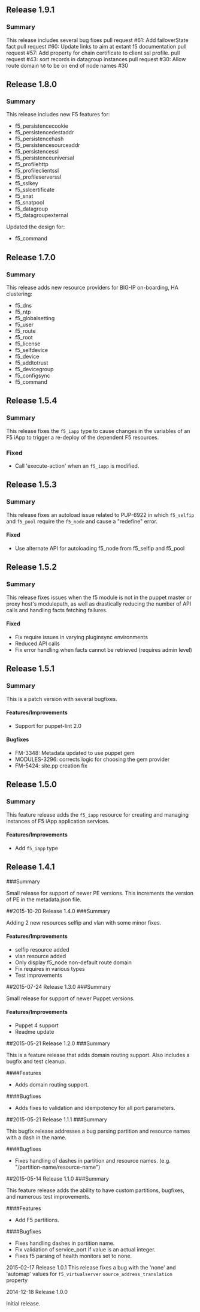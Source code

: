 ## Release 1.9.1
### Summary
This release includes several bug fixes
pull request #61: Add failoverState fact
pull request #60: Update links to aim at extant f5 documentation
pull request #57: Add property for chain certificate to client ssl profile.
pull request #43: sort records in datagroup instances
pull request #30: Allow route domain `%0` to be on end of node names #30

## Release 1.8.0
### Summary
This release includes new F5 features for:
- f5_persistencecookie
- f5_persistencedestaddr
- f5_persistencehash
- f5_persistencesourceaddr
- f5_persistencessl
- f5_persistenceuniversal
- f5_profilehttp
- f5_profileclientssl
- f5_profileserverssl
- f5_sslkey
- f5_sslcertificate
- f5_snat
- f5_snatpool
- f5_datagroup
- f5_datagroupexternal

Updated the design for:
- f5_command

## Release 1.7.0
### Summary
This release adds new resource providers for BIG-IP on-boarding, HA clustering:
- f5_dns
- f5_ntp
- f5_globalsetting
- f5_user
- f5_route
- f5_root
- f5_license
- f5_selfdevice
- f5_device
- f5_addtotrust
- f5_devicegroup
- f5_configsync
- f5_command

## Release 1.5.4
### Summary
This release fixes the `f5_iapp` type to cause changes in the variables of an F5 iApp to trigger a re-deploy of the dependent F5 resources.

### Fixed
- Call 'execute-action' when an `f5_iapp` is modified.

## Release 1.5.3
### Summary
This release fixes an autoload issue related to PUP-6922 in which `f5_selfip` and `f5_pool` require the `f5_node` and cause a "redefine" error.

#### Fixed
- Use alternate API for autoloading f5\_node from f5\_selfip and f5\_pool

## Release 1.5.2
### Summary
This release fixes issues when the f5 module is not in the puppet master or proxy host's modulepath, as well as drastically reducing the number of API calls and handling facts fetching failures.

#### Fixed
- Fix require issues in varying pluginsync environments
- Reduced API calls
- Fix error handling when facts cannot be retrieved (requires admin level)

## Release 1.5.1
### Summary
This is a patch version with several bugfixes.

#### Features/Improvements
- Support for puppet-lint 2.0

#### Bugfixes
- FM-3348: Metadata updated to use puppet gem 
- MODULES-3296: corrects logic for choosing the gem provider
- FM-5424: site.pp creation fix

## Release 1.5.0
### Summary
This feature release adds the `f5_iapp` resource for creating and managing instances of F5 iApp application services.

#### Features/Improvements
- Add `f5_iapp` type

## Release 1.4.1
###Summary

Small release for support of newer PE versions. This increments the version of PE in the metadata.json file.

##2015-10-20 Release 1.4.0
###Summary

Adding 2 new resources selfip and vlan with some minor fixes.

#### Features/Improvements
- selfip resource added
- vlan resource added
- Only display f5_node non-default route domain
- Fix requires in various types
- Test improvements

##2015-07-24 Release 1.3.0
###Summary

Small release for support of newer Puppet versions.

#### Features/Improvements
- Puppet 4 support
- Readme update

##2015-05-21 Release 1.2.0
###Summary

This is a feature release that adds domain routing support. Also includes a bugfix and test cleanup.

####Features
- Adds domain routing support.

####Bugfixes
- Adds fixes to validation and idempotency for all port parameters.

##2015-05-21 Release 1.1.1
###Summary

This bugfix release addresses a bug parsing partition and resource names with a dash in the name.

####Bugfixes
- Fixes handling of dashes in partition and resource names. (e.g. "/partition-name/resource-name")

##2015-05-14 Release 1.1.0
###Summary

This feature release adds the ability to have custom partitions, bugfixes, and numerous test improvements.

####Features
- Add F5 partitions.

####Bugfixes
- Fixes handling dashes in partition name.
- Fix validation of service_port if value is an actual integer.
- Fixes f5 parsing of health monitors set to none.

2015-02-17 Release 1.0.1
This release fixes a bug with the 'none' and 'automap' values for
`f5_virtualserver` `source_address_translation` property

2014-12-18 Release 1.0.0

Initial release.
